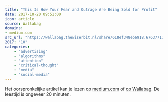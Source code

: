 ```yaml
---
title: "This Is How Your Fear and Outrage Are Being Sold for Profit"
date: 2017-10-20 09:51:00
icon: article
source: Wallabag
domains:
- medium.com
src_url: "https://wallabag.thewiserbit.nl/share/618ef348eb6918.67637713"
2017: "10"
categories:
    - "advertising"
    - "algorithms"
    - "attention"
    - "critical-thought"
    - "media"
    - "social-media"
---
```

Het oorspronkelijke artikel kan je lezen op [medium.com](https://medium.com/the-mission/the-enemy-in-our-feeds-e86511488de) of [op Wallabag](https://wallabag.thewiserbit.nl/share/618ef348eb6918.67637713). De leestijd is ongeveer 20 minuten.